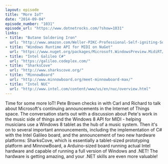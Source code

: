```yaml
---
layout: episode
title: "More IoT"
date: "2014-09-04"
episode_number: "1031"
episode_url: "https://www.dotnetrocks.com/?show=1031"
links:
- title: "Butane Soldering Iron"
  url: "http://www.amazon.com/Weller-P2KC-Professional-Self-igniting-Soldering/dp/B000WOHSHM/"
- title: "Windows Runtime API for MIDI on NuGet"
  url: "https://www.nuget.org/packages/Microsoft.WindowsPreview.MidiRT/"
- title: "Intel Galileo C#"
  url: "https://galileo.codeplex.com/"
- title: "SharksCove"
  url: "http://www.sharkscove.org/"
- title: "MinnowBoard"
  url: "http://www.minnowboard.org/meet-minnowboard-max/"
- title: "Intel NUC"
  url: "http://www.intel.com/content/www/us/en/nuc/overview.html"
---
```


Time for some more IoT! Pete Brown checks in with Carl and Richard to talk about Microsoft's continuing announcements in the Internet of Things space. The conversation starts out with a discussion about Pete's work in the music side of things and the Windows 8 API for MIDI - helping musicians use a Windows 8 tablet as the hub of a music system. Then it's on to several important announcements, including the implementation of C# with the Intel Galileo board, and the announcement of two new hardware platforms: SharksCove, which is essentially a tablet-sized prototyping platform and MinnowBoard, a Arduino-sized board running actual Intel hardware and capable of running a full version of Windows and .NET! The hardware is getting amazing, and your .NET skills are even more valuable!
